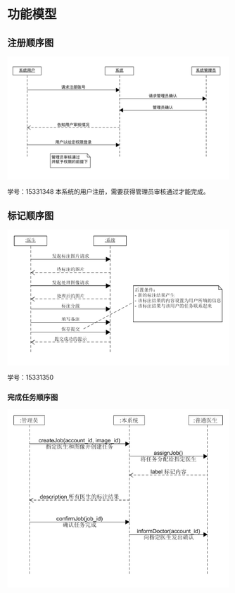 # 功能模型

## 注册顺序图

![login sequence](../images/sequence_model_1.png)

学号：15331348
本系统的用户注册，需要获得管理员审核通过才能完成。

## 标记顺序图	

![labeling sequence](../images/sequence_model_2.png)

学号：15331350

### 完成任务顺序图

![](../images/sequence_model_3.png)